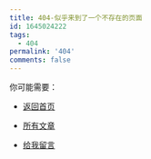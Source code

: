 ```yaml
---
title: 404-似乎来到了一个不存在的页面
id: 1645024222
tags:
  - 404
permalink: '404'
comments: false
---
```


你可能需要：

- [返回首页](http://gouzill.com)

- [所有文章](http://gouzill.com/archives/)

- [给我留言](http://gouzill.com/message/)